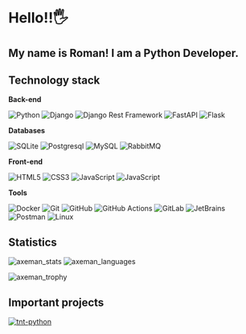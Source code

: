 # Hello!!🖐
## My name is Roman! I am a Python Developer.

## Technology stack

**Back-end**

![Python](https://img.shields.io/badge/-Python-white?style=flat&logo=Python)
![Django](https://img.shields.io/badge/-Django-084004?style=flat&logo=Django)
![Django Rest Framework](https://img.shields.io/badge/-Django_Rest_Framework-a30000?style=flat&logo=Django)
![FastAPI](https://img.shields.io/badge/-FastAPI-2e303e?style=flat&logo=FastAPI)
![Flask](https://img.shields.io/badge/-Flask-black?style=flat&logo=Flask)

**Databases**

![SQLite](https://img.shields.io/badge/-SQLite-003061?style=flat&logo=SQLite)
![Postgresql](https://img.shields.io/badge/-Postgresql-white?style=flat&logo=Postgresql)
![MySQL](https://img.shields.io/badge/-MySQL-white?style=flat&logo=MySQL)
![RabbitMQ](https://img.shields.io/badge/-RabbitMQ-ff6600?style=flat&logo=RabbitMQ&logoColor=white)

**Front-end**

![HTML5](https://img.shields.io/badge/-HTML5-%23E44D27?style=flat&logo=html5&logoColor=ffffff)
![CSS3](https://img.shields.io/badge/-CSS3-%231572B6?style=flat&logo=css3)
![JavaScript](https://img.shields.io/badge/-JavaScript-black?style=flat&logo=javascript&logoColor=yellow)
![JavaScript](https://img.shields.io/badge/-AlpineJS-white?style=flat&logo=Alpine.js)

**Tools**

![Docker](https://img.shields.io/badge/-Docker-white?style=flat&logo=docker)
![Git](https://img.shields.io/badge/-Git-white?style=flat&logo=Git)
![GitHub](https://img.shields.io/badge/-GitHub-black?style=flat&logo=GitHub)
![GitHub Actions](https://img.shields.io/badge/-GitHub_Actions-black?style=flat&logo=GitHubActions)
![GitLab](https://img.shields.io/badge/-GitLab-white?style=flat&logo=GitLab)
![JetBrains](https://img.shields.io/badge/-JetBrains_IDE-black?style=flat&logo=JetBrains)
![Postman](https://img.shields.io/badge/Postman-white?style=flat&logo=postman)
![Linux](https://img.shields.io/badge/Linux-black?style=flat&logo=linux)


## Statistics
![axeman_stats](https://github-readme-stats.vercel.app/api?username=axemanofic&hide_border=true&show_icons=true&theme=dracula&include_all_commits=true&count_private=true&card_width=1&line_height=20)
![axeman_languages](https://github-readme-stats.vercel.app/api/top-langs/?username=axemanofic&hide_border=true&layout=compact&count_private=true&theme=dracula)

![axeman_trophy](https://github-profile-trophy.vercel.app/?username=axemanofic&no-frame=true&theme=dracula&column=3&margin-w=15&margin-h=15&title=Commit,Stars,Repositories,Followers,PullRequest,Issues)

## Important projects
[![tnt-python](https://github-readme-stats.vercel.app/api/pin/?username=watchmanix&repo=tnt-python&hide_border=true&theme=dracula)](https://github.com/watchmanix/tnt-python)
